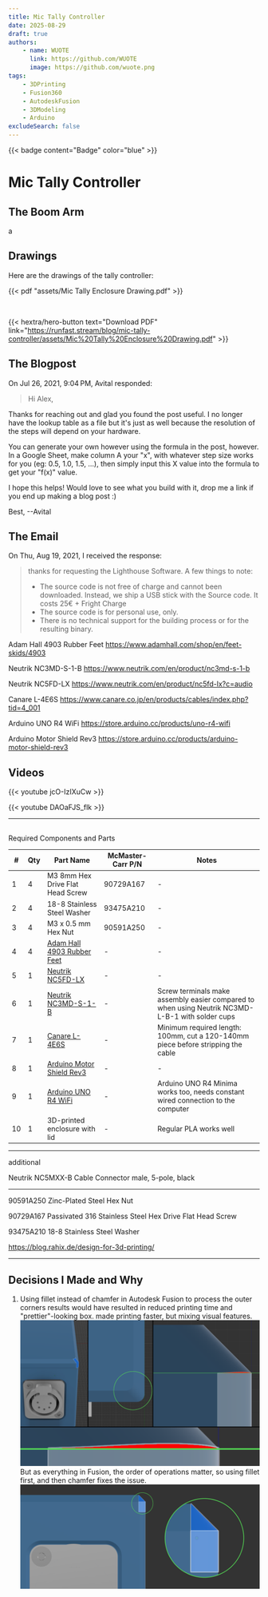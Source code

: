```yaml
---
title: Mic Tally Controller
date: 2025-08-29
draft: true
authors:
    - name: WUOTE
      link: https://github.com/WUOTE
      image: https://github.com/wuote.png
tags:
    - 3DPrinting
    - Fusion360
    - AutodeskFusion
    - 3DModeling
    - Arduino
excludeSearch: false
---
```


{{< badge content="Badge" color="blue" >}}

# Mic Tally Controller

## The Boom Arm

a

## Drawings

Here are the drawings of the tally controller:

{{< pdf "assets/Mic Tally Enclosure Drawing.pdf" >}}

<br />

{{< hextra/hero-button text="Download PDF" link="https://runfast.stream/blog/mic-tally-controller/assets/Mic%20Tally%20Enclosure%20Drawing.pdf" >}}

## The Blogpost

On Jul 26, 2021, 9:04 PM, Avital responded:

> Hi Alex,

Thanks for reaching out and glad you found the post useful. I no longer have the lookup table as a file but it's just as well because the resolution of the steps will depend on your hardware.

You can generate your own however using the formula in the post, however. In a Google Sheet, make column A your "x", with whatever step size works for you (eg: 0.5, 1.0, 1.5, ...), then simply input this X value into the formula to get your "f(x)" value.

I hope this helps! Would love to see what you build with it, drop me a link if you end up making a blog post :)

Best,
--Avital

## The Email

On Thu, Aug 19, 2021, I received the response:

> thanks for requesting the Lighthouse Software.
> A few things to note:
>
> -   The source code is not free of charge and cannot been downloaded. Instead, we ship a USB stick with the Source code. It costs 25€ + Fright Charge
> -   The source code is for personal use, only.
> -   There is no technical support for the building process or for the resulting binary.

Adam Hall 4903 Rubber Feet https://www.adamhall.com/shop/en/feet-skids/4903

Neutrik NC3MD-S-1-B https://www.neutrik.com/en/product/nc3md-s-1-b

Neutrik NC5FD-LX https://www.neutrik.com/en/product/nc5fd-lx?c=audio

Canare L-4E6S https://www.canare.co.jp/en/products/cables/index.php?tid=4_001

Arduino UNO R4 WiFi https://store.arduino.cc/products/uno-r4-wifi

Arduino Motor Shield Rev3 https://store.arduino.cc/products/arduino-motor-shield-rev3

## Videos

{{< youtube jcO-IzIXuCw >}}

{{< youtube DAOaFJS_flk >}}



---

##

Required Components and Parts

| #   | Qty | Part Name                                                                                | McMaster-Carr P/N | Notes                                                                                            |
| --- | --- | ---------------------------------------------------------------------------------------- | ----------------- | ------------------------------------------------------------------------------------------------ |
| 1   | 4   | M3 8mm Hex Drive Flat Head Screw                                                         | 90729A167         | -                                                                                                |
| 2   | 4   | 18-8 Stainless Steel Washer                                                              | 93475A210         | -                                                                                                |
| 3   | 4   | M3 x 0.5 mm Hex Nut                                                                      | 90591A250         | -                                                                                                |
| 4   | 4   | [Adam Hall 4903 Rubber Feet](https://www.adamhall.com/shop/en/feet-skids/4903)           | -                 | -                                                                                                |
| 5   | 1   | [Neutrik NC5FD-LX](https://www.neutrik.com/en/product/nc5fd-lx)                          | -                 | -                                                                                                |
| 6   | 1   | [Neutrik NC3MD-S-1-B](https://www.neutrik.com/en/product/nc3md-s-1-b)                    | -                 | Screw terminals make assembly easier compared to when using Neutrik NC3MD-L-B-1 with solder cups |
| 7   | 1   | [Canare L-4E6S](https://www.canare.co.jp/en/products/cables/index.php?tid=4_001)         | -                 | Minimum required length: 100mm, cut a 120-140mm piece before stripping the cable                 |
| 8   | 1   | [Arduino Motor Shield Rev3](https://store.arduino.cc/products/arduino-motor-shield-rev3) | -                 | -                                                                                                |
| 9   | 1   | [Arduino UNO R4 WiFi](https://store.arduino.cc/products/uno-r4-wifi)                     | -                 | Arduino UNO R4 Minima works too, needs constant wired connection to the computer                 |
| 10  | 1   | 3D-printed enclosure with lid                                                            | -                 | Regular PLA works well                                                                           |

---

additional

Neutrik NC5MXX-B Cable Connector male, 5-pole, black

---

90591A250 Zinc-Plated Steel Hex Nut

90729A167 Passivated 316 Stainless Steel Hex Drive Flat Head Screw

93475A210 18-8 Stainless Steel Washer

https://blog.rahix.de/design-for-3d-printing/

---

## Decisions I Made and Why

1. Using fillet instead of chamfer in Autodesk Fusion to process the outer corners results would have resulted in reduced printing time and "prettier"-looking box. made printing faster, but mixing visual features. ![issue](assets/images/chamfer_and_fillet_combination_issue_visualized.png 'Issue visualized') But as everything in Fusion, the order of operations matter, so using fillet first, and then chamfer fixes the issue. ![fixed](assets/images/fillet_then_chamfer_fix.png 'Fixed version')
